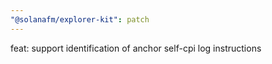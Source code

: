 ```yaml
---
"@solanafm/explorer-kit": patch
---
```


feat: support identification of anchor self-cpi log instructions
